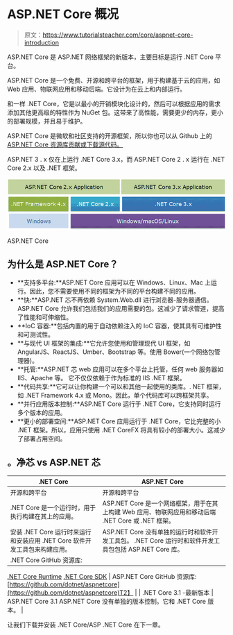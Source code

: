 # ASP.NET Core 概况

> 原文：<https://www.tutorialsteacher.com/core/aspnet-core-introduction>

ASP.NET Core 是 ASP.NET 网络框架的新版本，主要目标是运行 .NET Core 平台。

ASP.NET Core 是一个免费、开源和跨平台的框架，用于构建基于云的应用，如 Web 应用、物联网应用和移动后端。它设计为在云上和内部运行。

和一样 .NET Core，它是以最小的开销模块化设计的，然后可以根据应用的需求添加其他更高级的特性作为 NuGet 包。这带来了高性能，需要更少的内存，更小的部署规模，并且易于维护。

ASP.NET Core 是微软和社区支持的开源框架，所以你也可以从 Github 上的[ASP.NET Core 资源库贡献或下载源代码。](https://github.com/dotnet/aspnetcore)

ASP.NET 3 . x 仅在上运行 .NET Core 3.x，而 ASP.NET Core 2 . x 运行在 .NET Core 2.x 以及 .NET 框架。

![](img/020df3a8a24f1081c2a457bc1e698a69.png)

ASP.NET Core



## 为什么是 ASP.NET Core？

*   **支持多平台:**ASP.NET Core 应用可以在 Windows、Linux、Mac 上运行。因此，您不需要使用不同的框架为不同的平台构建不同的应用。
*   **快:**ASP.NET 芯不再依赖 System.Web.dll 进行浏览器-服务器通信。ASP.NET Core 允许我们包括我们的应用需要的包。这减少了请求管道，提高了性能和可伸缩性。
*   **IoC 容器:**包括内置的用于自动依赖注入的 IoC 容器，使其具有可维护性和可测试性。
*   **与现代 UI 框架的集成:**它允许您使用和管理现代 UI 框架，如 AngularJS、ReactJS、Umber、Bootstrap 等。使用 Bower(一个网络包管理器)。
*   **托管:**ASP.NET 芯 web 应用可以在多个平台上托管，任何 web 服务器如 IIS、Apache 等。 它不仅仅依赖于作为标准的 IIS .NET 框架。
*   **代码共享:**它可以让你构建一个可以和其他一起使用的类库。. NET 框架，如 .NET Framework 4.x 或 Mono。因此，单个代码库可以跨框架共享。
*   **并行应用版本控制:**ASP.NET Core 运行于 .NET Core，它支持同时运行多个版本的应用。
*   **更小的部署空间:**ASP.NET Core 应用运行于 .NET Core，它比完整的小 .NET 框架。所以，应用只使用 .NET CoreFX 将具有较小的部署大小。这减少了部署占用空间。

## 。净芯 vs ASP.NET 芯

|  .NET Core | ASP.NET Core |
| --- | --- |
| 开源和跨平台 | 开源和跨平台 |
|  .NET Core 是一个运行时，用于执行构建在其上的应用。 | ASP.NET Core 是一个网络框架，用于在其上构建 Web 应用、物联网应用和移动后端 .NET Core 或 .NET 框架。 |
| 安装 .NET Core 运行时来运行和安装应用 .NET Core 软件开发工具包来构建应用。 | ASP.NET Core 没有单独的运行时和软件开发工具包。 .NET Core 运行时和软件开发工具包包括 ASP.NET Core 库。 |
|  .NET Core GitHub 资源库:
[ .NET Core Runtime](https://github.com/dotnet/runtime)
[ .NET Core SDK](https://github.com/dotnet/sdk) | ASP.NET Core GitHub 资源库:[https://github.com/dotnet/aspnetcore](https://github.com/dotnet/aspnetcore)T2】 |
|  .NET Core 3.1 -最新版本 | ASP.NET Core 3.1
ASP.NET Core 没有单独的版本控制。它和 .NET Core 版本。 |

让我们下载并安装 .NET Core/ASP .NET Core 在下一章。